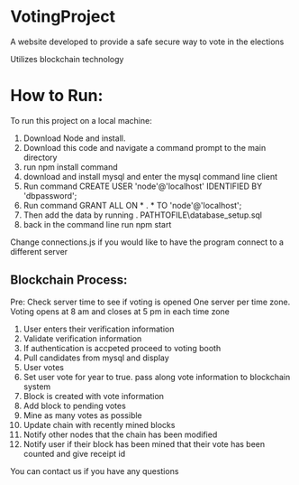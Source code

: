 # VotingProject
A website developed to provide a safe secure way to vote in the elections 

Utilizes blockchain technology

# How to Run:
To run this project on a local machine: 
1. Download Node and install.
2. Download this code and navigate a command prompt to the main directory
3. run npm install command
4. download and install mysql and enter the mysql command line client
5. Run command CREATE USER 'node'@'localhost' IDENTIFIED BY 'dbpassword';
6. Run command GRANT ALL ON * . * TO 'node'@'localhost';
7. Then add the data by running \. PATHTOFILE\database_setup.sql
7. back in the command line run npm start


Change connections.js if you would like to have the program connect to a different server


Blockchain Process:
-
Pre: Check server time to see if voting is opened
One server per time zone. Voting opens at 8 am and closes at 5 pm in each time zone
1. User enters their verification information
2. Validate verification information
3. If authentication is accpeted proceed to voting booth
4. Pull candidates from mysql and display
5. User votes
6. Set user vote for year to true. pass along vote information to blockchain system
7. Block is created with vote information
8. Add block to pending votes
9. Mine as many votes as possible
10. Update chain with recently mined blocks
11. Notify other nodes that the chain has been modified
12. Notify user if their block has been mined that their vote has been counted and give receipt id

You can contact us if you have any questions
